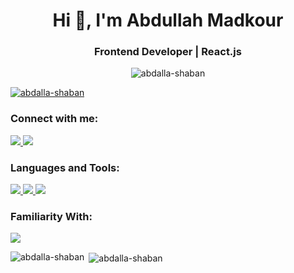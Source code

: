 <h1 align="center">Hi 👋, I'm Abdullah Madkour</h1>
<h3 align="center">Frontend Developer | React.js</h3>

<p align="center"> <img src="https://komarev.com/ghpvc/?username=abdalla-shaban&label=Profile%20views&color=0e75b6&style=flat" alt="abdalla-shaban" /> </p>

<p align="left"> <a href="https://github.com/ryo-ma/github-profile-trophy"><img src="https://github-profile-trophy.vercel.app/?username=abdalla-shaban" alt="abdalla-shaban" /></a> </p>

<h3 align="left">Connect with me:</h3>
<p align="left">
<a href="https://linkedin.com/in/abdullahmadkour" target="blank">
  <img src="https://skillicons.dev/icons?i=linkedin" />
<a href="mailto:abdallashaban584@gmail.com" target="blank">
  <img src="https://skillicons.dev/icons?i=gmail" />
</a>
</p>

<h3 align="left">Languages and Tools:</h3>
<p align="left"> 
  <a href="https://skillicons.dev">
    <img src="https://skillicons.dev/icons?i=react,nextjs,ts,tailwind,redux" />
    <img src="https://skillicons.dev/icons?i=html,css,js,regex,bootstrap,sass" />
    <img src="https://skillicons.dev/icons?i=vscode,visualstudio,vercel,postman" />
  </a>
   </p>
   <h3 align="left">Familiarity With:</h3>
   <p align="left">
      <a href="https://skillicons.dev">
      <img src="https://skillicons.dev/icons?i=nodejs,express,mongodb,figma,xd" />
  </a>
 </p>

<p><img align="left" src="https://github-readme-stats.vercel.app/api/top-langs?username=abdalla-shaban&show_icons=true&locale=en&layout=compact" alt="abdalla-shaban" /></p>

<p>&nbsp;<img align="center" src="https://github-readme-stats.vercel.app/api?username=abdalla-shaban&show_icons=true&locale=en" alt="abdalla-shaban" /></p>

